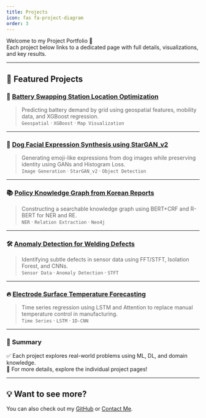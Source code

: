 ```yaml
---
title: Projects
icon: fas fa-project-diagram
order: 3
---
```


Welcome to my Project Portfolio 🚀  
Each project below links to a dedicated page with full details, visualizations, and key results.

---

## 📌 Featured Projects

### 🔋 [Battery Swapping Station Location Optimization](/projects/battery-swapping/)
> Predicting battery demand by grid using geospatial features, mobility data, and XGBoost regression.  
> `Geospatial` · `XGBoost` · `Map Visualization`

---

### 🐶 [Dog Facial Expression Synthesis using StarGAN_v2](/projects/dog-facial-synthesis/)
> Generating emoji-like expressions from dog images while preserving identity using GANs and Histogram Loss.  
> `Image Generation` · `StarGAN_v2` · `Object Detection`

---

### 📚 [Policy Knowledge Graph from Korean Reports](/projects/policy-kg/)
> Constructing a searchable knowledge graph using BERT+CRF and R-BERT for NER and RE.  
> `NER` · `Relation Extraction` · `Neo4j`

---

### 🛠 [Anomaly Detection for Welding Defects](/projects/welding-defect/)
> Identifying subtle defects in sensor data using FFT/STFT, Isolation Forest, and CNNs.  
> `Sensor Data` · `Anomaly Detection` · `STFT`

---

### 🔥 [Electrode Surface Temperature Forecasting](/projects/electrode-temperature/)
> Time series regression using LSTM and Attention to replace manual temperature control in manufacturing.  
> `Time Series` · `LSTM` · `1D-CNN`

---

### 🎯 Summary

✅ Each project explores real-world problems using ML, DL, and domain knowledge.  
💬 For more details, explore the individual project pages!

---

## 💡 Want to see more?

You can also check out my [GitHub](https://github.com/katieminjoo) or [Contact Me](/tabs/about/).